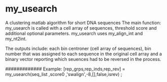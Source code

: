 # my_usearch
A clustering matlab algorithm for short DNA sequences
The main function: my_usearch is called with a cell array of sequences, threshold score and additional optional parameters.
my_usearch uses my_align_int and my_nt2int.

The outputs include: each bin centroner (cell array of sequences), bin number that was assigned to each sequence in 
the original cell array and a binary vector reporting which seuences had to be reversed in the process.

#############
Example:
[rep_grps,rep_inds,rep_rev] = my_usearch(seq_list ,score0 ,'swalign',-8,[],false,isrev) ;

